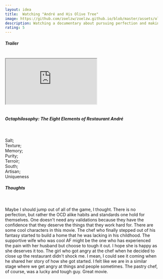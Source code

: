 ```yaml
---
layout: idea
title:  Watching "André and His Olive Tree"
image: https://github.com/zoelzw/zoelzw.github.io/blob/master/assets/olive.png?raw=true
description: Watching a documentary about pursuing perfection and making choices to jump out of it.
rating: 5
---
```

<div class="row">
  <div class="col-md-3">
    <h5 class="Heading"> Trailer </h5>
    <br>
  </div>
  
  <div class="col-md-9">
    <div class="d-flex justify-content-center embed-responsive embed-responsive-16by9">
      <iframe class="embed-responsive-item" src="https://www.youtube.com/embed/5GhTxEHKbF4" allowfullscreen></iframe>
    </div>
    <br>
  </div>
</div>

<div class="row">
  <div class="col-md-3">
    <h5 class="Heading"> Octaphilosophy: The Eight Elements of Restaurant André </h5>
    <br>
  </div>
  
  <div class="col-md-9">
    <p class = "lead">
    Salt;<br>
    Texture;<br>
    Memory;<br>
    Purity;<br>
    Terroir;<br>
    South;<br>
	Artisan;<br>
	Uniqueness
  </p>
  </div>
</div>


<div class="row">
  <div class="col-md-3">
    <h5 class="Heading"> Thoughts </h5>
    <br>
  </div>
  
  <div class="col-md-9">
    <p class = "lead">
		Maybe I should jump out of all of the game, I thought. There is no perfection, but rather the OCD alike habits and standards one hold for themselves. One doesn't need any validations because they have the confidence that they deserve the things that they work hard for. There are some cool characters in this movie. The chef who finally stepped out of his fantasy started to build a home that he was lacking in his childhood. The supportive wife who was cool AF might be the one who has experienced the pain with her husband but choose to tough it out. I hope she is happy as she deserves it too. The girl who got angry at the chef when he decided to close up the restaurant didn't shock me. I mean, I could see it coming when he shared her story of how she got started. I felt like we are in a similar stage where we get angry at things and people sometimes. The pastry chef, of course, was a lucky and tough guy. Great movie. 
  	</p>
  </div>
</div>